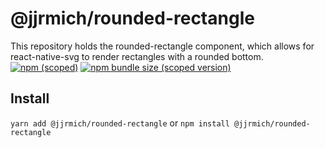 # @jjrmich/rounded-rectangle
This repository holds the rounded-rectangle component, which allows for react-native-svg to render rectangles with a rounded bottom.  
[![npm (scoped)](https://img.shields.io/npm/v/@jjrmich/rounded-rectangle)](https://github.com/jjrmich/rounded-rectangle/) [![npm bundle size (scoped version)](https://img.shields.io/bundlephobia/min/@jjrmich/rounded-rectangle/0.1.0)](https://github.com/jjrmich/rounded-rectangle/)
## Install
`yarn add @jjrmich/rounded-rectangle` or `npm install @jjrmich/rounded-rectangle`
